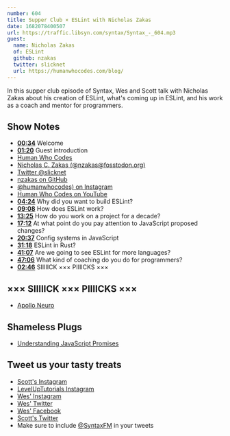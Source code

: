 ```yaml
---
number: 604
title: Supper Club × ESLint with Nicholas Zakas
date: 1682078400507
url: https://traffic.libsyn.com/syntax/Syntax_-_604.mp3
guest:
  name: Nicholas Zakas
  of: ESLint
  github: nzakas
  twitter: slicknet
  url: https://humanwhocodes.com/blog/
---
```


In this supper club episode of Syntax, Wes and Scott talk with Nicholas Zakas about his creation of ESLint, what's coming up in ESLint, and his work as a coach and mentor for programmers.

## Show Notes

- **[00:34](#t=00:34)** Welcome
- **[01:20](#t=01:20)** Guest introduction
- [Human Who Codes](https://humanwhocodes.com/blog/)
- [Nicholas C. Zakas (@nzakas@fosstodon.org)](https://fosstodon.org/@nzakas)
- [Twitter @slicknet](https://twitter.com/slicknet/)
- [nzakas on GitHub](https://github.com/nzakas/)
- [@humanwhocodes) on Instagram](https://www.instagram.com/humanwhocodes/)
- [Human Who Codes on YouTube](https://www.youtube.com/channel/UC95Pwj8oPPZN2mJCEtMqOsg)
- **[04:24](#t=04:24)** Why did you want to build ESLint?
- **[09:08](#t=09:08)** How does ESLint work?
- **[13:25](#t=13:25)** How do you work on a project for a decade?
- **[17:12](#t=17:12)** At what point do you pay attention to JavaScript proposed changes?
- **[20:37](#t=20:37)** Config systems in JavaScript
- **[31:18](#t=31:18)** ESLint in Rust?
- **[41:07](#t=41:07)** Are we going to see ESLint for more languages?
- **[47:06](#t=47:06)** What kind of coaching do you do for programmers?
- **[02:46](#t=02:46)** SIIIIICK ××× PIIIICKS ×××

## ××× SIIIIICK ××× PIIIICKS ×××

- [Apollo Neuro](https://apolloneuro.com)

## Shameless Plugs

- [Understanding JavaScript Promises](https://ebooks.humanwhocodes.com/)

## Tweet us your tasty treats

- [Scott's Instagram](https://www.instagram.com/stolinski/)
- [LevelUpTutorials Instagram](https://www.instagram.com/LevelUpTutorials/)
- [Wes' Instagram](https://www.instagram.com/wesbos/)
- [Wes' Twitter](https://twitter.com/wesbos)
- [Wes' Facebook](https://www.facebook.com/wesbos.developer)
- [Scott's Twitter](https://twitter.com/stolinski)
- Make sure to include [@SyntaxFM](https://twitter.com/SyntaxFM) in your tweets
